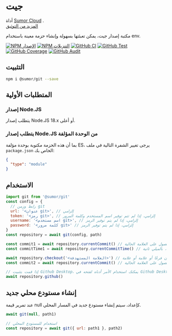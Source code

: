 # جيت

أداة [Sumor Cloud](https://sumor.cloud) .  
[المزيد من التوثيق](https://sumor.cloud/git)

مكتبة إصدار جيت، يمكن تعبئتها بسهولة وإنشاء حزمة معينة باستخدام env.

[![NPM الإصدار](https://img.shields.io/npm/v/@sumor/git?logo=npm&label=NPM)](https://www.npmjs.com/package/@sumor/git)
[![NPM التنزيلات](https://img.shields.io/npm/dw/@sumor/git?logo=npm&label=التنزيلات)](https://www.npmjs.com/package/@sumor/git)
[![GitHub CI](https://img.shields.io/github/actions/workflow/status/sumor-cloud/git/ci.yml?logo=github&label=CI)](https://github.com/sumor-cloud/git/actions/workflows/ci.yml)
[![GitHub Test](https://img.shields.io/github/actions/workflow/status/sumor-cloud/git/ut.yml?logo=github&label=Test)](https://github.com/sumor-cloud/git/actions/workflows/ut.yml)
[![GitHub Coverage](https://img.shields.io/github/actions/workflow/status/sumor-cloud/git/coverage.yml?logo=github&label=التغطية)](https://github.com/sumor-cloud/git/actions/workflows/coverage.yml)
[![GitHub Audit](https://img.shields.io/github/actions/workflow/status/sumor-cloud/git/audit.yml?logo=github&label=الفحص)](https://github.com/sumor-cloud/git/actions/workflows/audit.yml)

## التثبيت

```bash
npm i @sumor/git --save
```

## المتطلبات الأولية

### إصدار Node.JS

يتطلب إصدار Node.JS 18.x أو أعلى.

### يتطلب إصدار Node.JS من الوحدة المؤلفة

بما أن هذه الحزمة مكتوبة بوحدة مؤلفة ES،
يرجى تغيير الشفرة التالية في ملف `package.json` الخاص بك:

```json
{
  "type": "module"
}
```

## الاستخدام

```javascript
import git from '@sumor/git'
const config = {
  // رابط وزمن git
  url: '<عنوان git>', // إلزامي
  token: '<رمز git>', // إلزامي، إذا لم تتم توفير اسم المستخدم وكلمة المرور
  username: '<اسم مستخدم git>', // إلزامي، إذا لم يتم توفير الرمز
  password: '<كلمة مرور git>' // إلزامي، إذا لم يتم توفير الرمز
}
const repository = await git(config, path)

const commit1 = await repository.currentCommit() // الحصول على العلامة الحالية
const commitTime1 = await repository.currentCommitTime() // الحصول على زمن العلامة الحالية، بالميلي ثانية

await repository.checkout('<العلامة المستهدفة>') // يمكن أن تكون فرعًا أو علامة أو علامة
const commit2 = await repository.currentCommit() // الحصول على العلامة الحالية

// إذا قمت بتثبيت Github Desktop، يمكنك استخدام الأمر أدناه لفتحه في Github Desktop
await repository.github()
```

## إنشاء مستودع محلي جديد

عند تمرير قيمة null كإعداد، سيتم إنشاء مستودع جديد في المسار المحلي.

```javascript
await git(null, path1)

// استخدام للمستودع المحلي
const repository = await git({ url: path1 }, path2)
```

